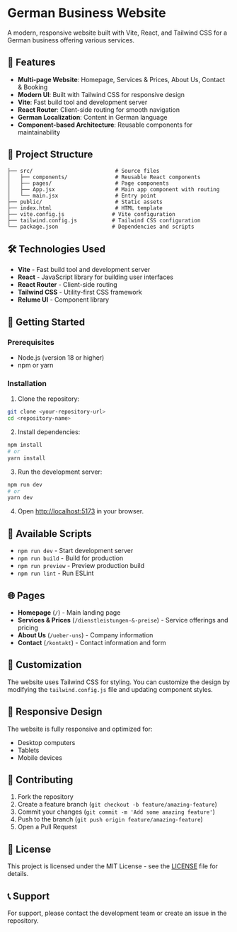 # German Business Website

A modern, responsive website built with Vite, React, and Tailwind CSS for a German business offering various services.

## 🚀 Features

- **Multi-page Website**: Homepage, Services & Prices, About Us, Contact & Booking
- **Modern UI**: Built with Tailwind CSS for responsive design
- **Vite**: Fast build tool and development server
- **React Router**: Client-side routing for smooth navigation
- **German Localization**: Content in German language
- **Component-based Architecture**: Reusable components for maintainability

## 📁 Project Structure

```
├── src/                          # Source files
│   ├── components/               # Reusable React components
│   ├── pages/                    # Page components
│   ├── App.jsx                   # Main app component with routing
│   └── main.jsx                  # Entry point
├── public/                       # Static assets
├── index.html                    # HTML template
├── vite.config.js               # Vite configuration
├── tailwind.config.js           # Tailwind CSS configuration
└── package.json                 # Dependencies and scripts
```

## 🛠️ Technologies Used

- **Vite** - Fast build tool and development server
- **React** - JavaScript library for building user interfaces
- **React Router** - Client-side routing
- **Tailwind CSS** - Utility-first CSS framework
- **Relume UI** - Component library

## 🚀 Getting Started

### Prerequisites

- Node.js (version 18 or higher)
- npm or yarn

### Installation

1. Clone the repository:
```bash
git clone <your-repository-url>
cd <repository-name>
```

2. Install dependencies:
```bash
npm install
# or
yarn install
```

3. Run the development server:
```bash
npm run dev
# or
yarn dev
```

4. Open [http://localhost:5173](http://localhost:5173) in your browser.

## 📝 Available Scripts

- `npm run dev` - Start development server
- `npm run build` - Build for production
- `npm run preview` - Preview production build
- `npm run lint` - Run ESLint

## 🌐 Pages

- **Homepage** (`/`) - Main landing page
- **Services & Prices** (`/dienstleistungen-&-preise`) - Service offerings and pricing
- **About Us** (`/ueber-uns`) - Company information
- **Contact** (`/kontakt`) - Contact information and form

## 🎨 Customization

The website uses Tailwind CSS for styling. You can customize the design by modifying the `tailwind.config.js` file and updating component styles.

## 📱 Responsive Design

The website is fully responsive and optimized for:
- Desktop computers
- Tablets
- Mobile devices

## 🤝 Contributing

1. Fork the repository
2. Create a feature branch (`git checkout -b feature/amazing-feature`)
3. Commit your changes (`git commit -m 'Add some amazing feature'`)
4. Push to the branch (`git push origin feature/amazing-feature`)
5. Open a Pull Request

## 📄 License

This project is licensed under the MIT License - see the [LICENSE](LICENSE) file for details.

## 📞 Support

For support, please contact the development team or create an issue in the repository. 